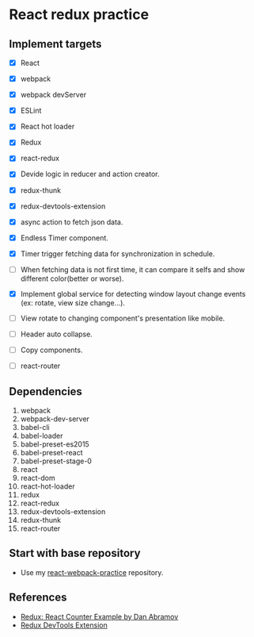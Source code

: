 # React redux practice

## Implement targets

- [x] React
- [x] webpack
- [x] webpack devServer
- [x] ESLint
- [x] React hot loader
- [x] Redux
- [x] react-redux
- [x] Devide logic in reducer and action creator.
- [x] redux-thunk
- [x] redux-devtools-extension
- [x] async action to fetch json data.
- [x] Endless Timer component.
- [x] Timer trigger fetching data for synchronization in schedule.
- [ ] When fetching data is not first time, it can compare it selfs and show different color(better or worse).
- [x] Implement global service for detecting window layout change events (ex: rotate, view size change...).
- [ ] View rotate to changing component's presentation like mobile.
- [ ] Header auto collapse.
- [ ] Copy components.
- [ ] react-router


## Dependencies

1. webpack
2. webpack-dev-server
3. babel-cli
4. babel-loader
5. babel-preset-es2015
6. babel-preset-react
7. babel-preset-stage-0
8. react
9. react-dom
10. react-hot-loader
11. redux
12. react-redux
13. redux-devtools-extension
14. redux-thunk
15. react-router

## Start with base repository

* Use my [react-webpack-practice](https://github.com/mvpdw06/react-webpack-practice) repository.

## References

* [Redux: React Counter Example by Dan Abramov](https://egghead.io/lessons/javascript-redux-react-counter-example)
* [Redux DevTools Extension](http://extension.remotedev.io/)

